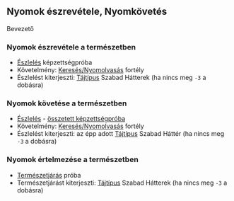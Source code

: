 ## Nyomok észrevétele, Nyomkövetés

Bevezető
### Nyomok észrevétele a természetben

- [Észlelés](kepzettsegek/eszleles.md) képzettségpróba
- Követelmény: [Keresés/Nyomolvasás](fortelyok.altalanos/kereses_nyomolvasas.md) fortély
- Észlelést kiterjeszti: [Tájtípus](023_szabad_hatterek.md#tartalomjegyz%C3%A9k) Szabad Hátterek (ha nincs meg `-3` a dobásra)

### Nyomok követése a természetben

- [Észlelés](kepzettsegek/eszleles.md) -  [összetett képzettségpróba](036_kepzettsegproba.md#%C3%B6sszetett-k%C3%A9pzetts%C3%A9gpr%C3%B3ba-m%C3%A1sodlagos-pr%C3%B3badob%C3%A1sok)
- Követelmény: [Keresés/Nyomolvasás](fortelyok.altalanos/kereses_nyomolvasas.md) fortély
- Észlelést kiterjeszti: az épp adott [Tájtípus](023_szabad_hatterek.md#tartalomjegyz%C3%A9k) Szabad Háttér (ha nincs meg `-3` a dobásra)

### Nyomok értelmezése a természetben

- [Természetjárás](kepzettsegek/termeszetjaras.md) próba
- Természetjárást kiterjeszti: [Tájtípus](023_szabad_hatterek.md#tartalomjegyz%C3%A9k) Szabad Hátterek (ha nincs meg `-3` a dobásra)
